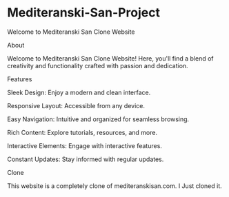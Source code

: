 # Mediteranski-San-Project
Welcome to Mediteranski San Clone Website


About


Welcome to Mediteranski San Clone Website! Here, you'll find a blend of creativity and functionality crafted with passion and dedication.


 Features
 
Sleek Design: Enjoy a modern and clean interface.

Responsive Layout: Accessible from any device.

Easy Navigation: Intuitive and organized for seamless browsing.

Rich Content: Explore tutorials, resources, and more.

Interactive Elements: Engage with interactive features.

Constant Updates: Stay informed with regular updates.


Clone

This website is a completely clone of mediteranskisan.com. I Just cloned it.
